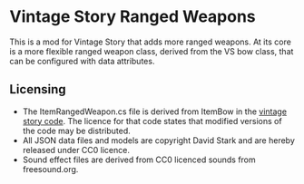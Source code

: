 # Vintage Story Ranged Weapons

This is a mod for Vintage Story that adds more ranged weapons. At its core is a more flexible ranged weapon class, derived from the VS bow class, that can be configured with data attributes.

## Licensing

* The ItemRangedWeapon.cs file is derived from ItemBow in the [vintage story code](https://github.com/anegostudios/vssurvivalmod). The licence for that code states that modified versions of the code may be distributed.
* All JSON data files and models are copyright David Stark and are hereby released under CC0 licence.
* Sound effect files are derived from CC0 licenced sounds from freesound.org.
